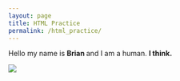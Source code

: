 ```yaml
---
layout: page
title: HTML Practice
permalink: /html_practice/
---
```

<html>
<p>Hello my name is <strong>Brian </strong>and I am a human.
<strong>I think.</strong></p>

<a href="http://cactus-code.tk/">
  <img src="https://static.esea.net/global/images/users/1029564.1472750402.png" />
  </a>
  
  <h4 style="color:red; font-size:40px"This is colour practice.</h4>
